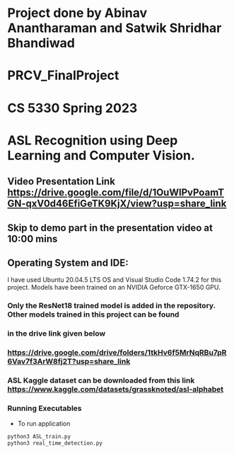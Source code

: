 # Project done by Abinav Anantharaman and Satwik Shridhar Bhandiwad
# PRCV_FinalProject
# CS 5330 Spring 2023
# ASL Recognition using Deep Learning and Computer Vision.

## Video Presentation Link https://drive.google.com/file/d/1OuWlPvPoamTGN-qxV0d46EfiGeTK9KjX/view?usp=share_link
## Skip to demo part in the presentation video at 10:00 mins

## Operating System and IDE:
I have used Ubuntu 20.04.5 LTS OS and Visual Studio Code 1.74.2 for this project.
Models have been trained on an NVIDIA Geforce GTX-1650 GPU.

### Only the ResNet18 trained model is added in the repository. Other models trained in this project can be found
### in the drive link given below
### https://drive.google.com/drive/folders/1tkHv6f5MrNqRBu7pR6Vav7f3ArW8fj2T?usp=share_link

### ASL Kaggle dataset can be downloaded from this link https://www.kaggle.com/datasets/grassknoted/asl-alphabet



### Running Executables
* To run application  
```bash
python3 ASL_train.py
python3 real_time_detection.py


